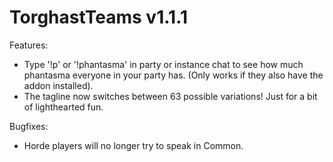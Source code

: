 TorghastTeams v1.1.1 
====================

Features:

- Type '!p' or '!phantasma' in party or instance chat to see how much phantasma everyone in your party has. (Only works if they also have the addon installed).
- The tagline now switches between 63 possible variations! Just for a bit of lighthearted fun.

Bugfixes:
- Horde players will no longer try to speak in Common.